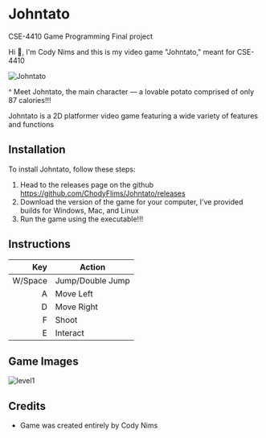 # Johntato
CSE-4410 Game Programming Final project

Hi 👋, I'm Cody Nims and this is my video game "Johntato," meant for CSE-4410

![Johntato](https://github.com/ChodyFlims/Johntato/assets/112797534/b509309f-be16-4371-80d9-6925b1a0d0d5)

^ Meet Johntato, the main character — a lovable potato comprised of only 87 calories!!!

Johntato is a 2D platformer video game featuring a wide variety of features and functions

## Installation
To install Johntato, follow these steps:
1. Head to the releases page on the github https://github.com/ChodyFlims/Johntato/releases 
2. Download the version of the game for your computer, I've provided builds for Windows, Mac, and Linux
3. Run the game using the executable!!!

## Instructions

| Key | Action |
|-----:|-----------|
|     W/Space| Jump/Double Jump|
|     A| Move Left    |
|     D| Move Right       |
|     F| Shoot       |
|     E| Interact       |

## Game Images
![level1](https://github.com/ChodyFlims/Johntato/assets/112797534/b0637b61-8dea-419b-a602-f056834034d7)


## Credits
- Game was created entirely by Cody Nims
